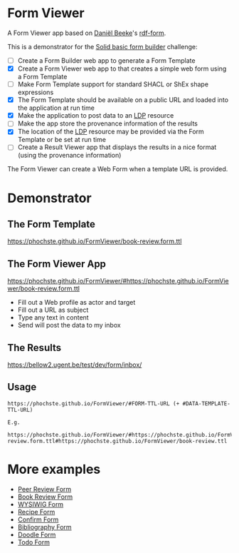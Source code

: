 # Form Viewer

A Form Viewer app based on [Daniël Beeke](https://danielbeeke.nl)'s [rdf-form](https://github.com/danielbeeke/rdf-form).

This is a demonstrator for the [Solid basic form builder](https://github.com/SolidLabResearch/Challenges/issues/19) challenge:

- [ ] Create a Form Builder web app to generate a Form Template
- [x] Create a Form Viewer web app to that creates a simple web form using a Form Template
- [ ] Make Form Template support for standard SHACL or ShEx shape expressions
- [x] The Form Template should be available on a public URL and loaded into the 
  application at run time
- [x] Make the application to post data to an [LDP](https://www.w3.org/TR/ldp/) resource 
- [ ] Make the app store the provenance information of the results
- [x] The location of the [LDP](https://www.w3.org/TR/ldp/) resource may be provided via the Form Template or be set at run time
- [ ] Create a Result Viewer app that displays the results in a nice format (using the provenance information)

The Form Viewer can create a Web Form when a template URL is provided. 

# Demonstrator 

## The Form Template

https://phochste.github.io/FormViewer/book-review.form.ttl

## The Form Viewer App

https://phochste.github.io/FormViewer/#https://phochste.github.io/FormViewer/book-review.form.ttl

 - Fill out a Web profile as actor and target
 - Fill out a URL as subject
 - Type any text in content
 - Send will post the data to my inbox

## The Results

https://bellow2.ugent.be/test/dev/form/inbox/

## Usage

```
https://phochste.github.io/FormViewer/#FORM-TTL-URL (+ #DATA-TEMPLATE-TTL-URL)

E.g.

https://phochste.github.io/FormViewer/#https://phochste.github.io/FormViewer/book-review.form.ttl#https://phochste.github.io/FormViewer/book-review.ttl
```

# More examples

- [Peer Review Form](https://phochste.github.io/FormViewer/#https://hochstenbach.inrupt.net/public/dev/form/report.form.ttl#https://phochste.github.io/FormViewer/artifact1.ttl)
- [Book Review Form](https://phochste.github.io/FormViewer/#https://phochste.github.io/FormViewer/book-review.form.ttl)
- [WYSIWIG Form](https://phochste.github.io/FormViewer/#https://phochste.github.io/FormViewer/wysiwyg.form.ttl)
- [Recipe Form](https://phochste.github.io/FormViewer/#https://phochste.github.io/FormViewer/recipe.form.ttl)
- [Confirm Form](https://phochste.github.io/FormViewer/#https://phochste.github.io/FormViewer/confirm.form.ttl)
- [Bibliography Form](https://phochste.github.io/FormViewer/#https://phochste.github.io/FormViewer/journalArticle.form.ttl)
- [Doodle Form](https://phochste.github.io/FormViewer/#https://phochste.github.io/FormViewer/doodle.form.ttl#https://bellow2.ugent.be/test/dev/form/doodle.ttl)
- [Todo Form](https://phochste.github.io/FormViewer/#https://phochste.github.io/FormViewer/todo.form.ttl#https://hochstenbach.inrupt.net/public/dev/form/todo.ttl)
